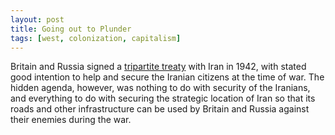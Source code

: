 ```yaml
---
layout: post
title: Going out to Plunder
tags: [west, colonization, capitalism]
---
```


Britain and Russia signed a [tripartite treaty]() with Iran in 1942, with stated good intention to help and secure the Iranian citizens at the time of war. The hidden agenda, however, was nothing to do with security of the Iranians, and everything to do with securing the strategic location of Iran so that its roads and other infrastructure can be used by Britain and Russia against their enemies during the war. 
